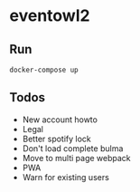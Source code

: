 # eventowl2

## Run

`docker-compose up`

## Todos

* New account howto
* Legal
* Better spotify lock
* Don't load complete bulma
* Move to multi page webpack
* PWA
* Warn for existing users